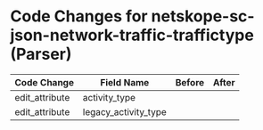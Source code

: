 # Code Changes for netskope-sc-json-network-traffic-traffictype (Parser)

| Code Change | Field Name | Before | After |
|-------------|------------|--------|-------|
| edit_attribute | activity_type |  |  |
| edit_attribute | legacy_activity_type |  |  |